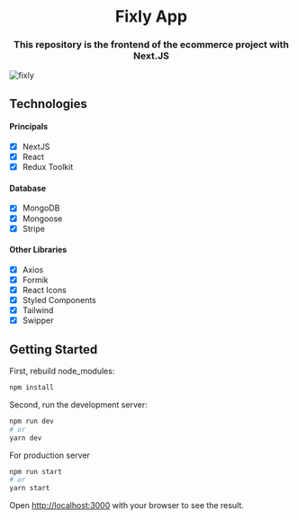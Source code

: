 <h1 align="center">Fixly App</h1>

<h3 align="center">
  This repository is the frontend of the ecommerce project with Next.JS
</h3>

![fixly](https://github.com/edgarmtdev/fixly-front/assets/61670650/d49c43ed-4c61-440b-b25a-43fcb2d59afd)

## Technologies

#### Principals

- [x] NextJS
- [x] React
- [x] Redux Toolkit

#### Database

- [x] MongoDB
- [x] Mongoose
- [x] Stripe

#### Other Libraries

- [x] Axios
- [x] Formik
- [x] React Icons
- [x] Styled Components
- [x] Tailwind
- [x] Swipper

## Getting Started

First, rebuild node_modules:

```bash
npm install
```

Second, run the development server:

```bash
npm run dev
# or
yarn dev
```

For production server

```bash
npm run start
# or
yarn start
```

Open [http://localhost:3000](http://localhost:3000) with your browser to see the result.
